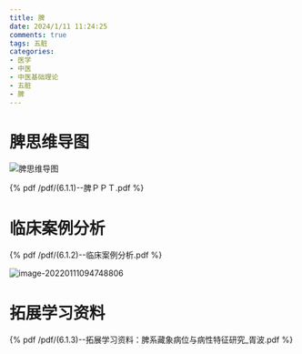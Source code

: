 ```yaml
---
title: 脾
date: 2024/1/11 11:24:25
comments: true
tags: 五脏
categories: 
- 医学
- 中医
- 中医基础理论
- 五脏
- 脾
---
```


# 脾思维导图

![脾思维导图](../images/中医/脾.png)

{% pdf /pdf/(6.1.1)--脾ＰＰＴ.pdf %}

# 临床案例分析

{% pdf /pdf/(6.1.2)--临床案例分析.pdf %}

![image-20220111094748806](../images/中医/脾字解释.png)

# 拓展学习资料

{% pdf /pdf/(6.1.3)--拓展学习资料：脾系藏象病位与病性特征研究_胥波.pdf %}

